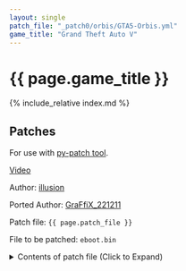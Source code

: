 ```yaml
---
layout: single
patch_file: "_patch0/orbis/GTA5-Orbis.yml"
game_title: "Grand Theft Auto V"
---
```


# {{ page.game_title }}

{% include_relative index.md %}

## Patches

For use with [py-patch tool](https://github.com/illusion0001/py-patcher-bin/releases/latest).

[Video](https://youtu.be/FqTg3Sij3MQ)

Author: [illusion](https://twitter.com/illusion0002)

Ported Author: [GraFfiX_221211](https://twitter.com/GraFfiX_221211)

Patch file: `{{ page.patch_file }}`

File to be patched: `eboot.bin`

<details>
<summary>Contents of patch file (Click to Expand)</summary>

{% highlight yml %}
{% flexible_include {{ page.patch_file }} %}
{% endhighlight %}

</details>

